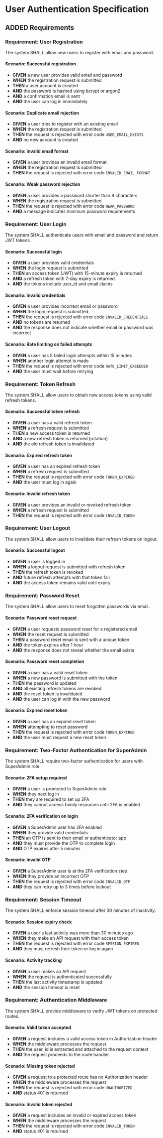 # User Authentication Specification

## ADDED Requirements

### Requirement: User Registration

The system SHALL allow new users to register with email and password.

#### Scenario: Successful registration
- **GIVEN** a new user provides valid email and password
- **WHEN** the registration request is submitted
- **THEN** a user account is created
- **AND** the password is hashed using bcrypt or argon2
- **AND** a confirmation email is sent
- **AND** the user can log in immediately

#### Scenario: Duplicate email rejection
- **GIVEN** a user tries to register with an existing email
- **WHEN** the registration request is submitted
- **THEN** the request is rejected with error code `USER_EMAIL_EXISTS`
- **AND** no new account is created

#### Scenario: Invalid email format
- **GIVEN** a user provides an invalid email format
- **WHEN** the registration request is submitted
- **THEN** the request is rejected with error code `INVALID_EMAIL_FORMAT`

#### Scenario: Weak password rejection
- **GIVEN** a user provides a password shorter than 8 characters
- **WHEN** the registration request is submitted
- **THEN** the request is rejected with error code `WEAK_PASSWORD`
- **AND** a message indicates minimum password requirements

### Requirement: User Login

The system SHALL authenticate users with email and password and return JWT tokens.

#### Scenario: Successful login
- **GIVEN** a user provides valid credentials
- **WHEN** the login request is submitted
- **THEN** an access token (JWT) with 15-minute expiry is returned
- **AND** a refresh token with 7-day expiry is returned
- **AND** the tokens include user_id and email claims

#### Scenario: Invalid credentials
- **GIVEN** a user provides incorrect email or password
- **WHEN** the login request is submitted
- **THEN** the request is rejected with error code `INVALID_CREDENTIALS`
- **AND** no tokens are returned
- **AND** the response does not indicate whether email or password was incorrect

#### Scenario: Rate limiting on failed attempts
- **GIVEN** a user has 5 failed login attempts within 15 minutes
- **WHEN** another login attempt is made
- **THEN** the request is rejected with error code `RATE_LIMIT_EXCEEDED`
- **AND** the user must wait before retrying

### Requirement: Token Refresh

The system SHALL allow users to obtain new access tokens using valid refresh tokens.

#### Scenario: Successful token refresh
- **GIVEN** a user has a valid refresh token
- **WHEN** a refresh request is submitted
- **THEN** a new access token is returned
- **AND** a new refresh token is returned (rotation)
- **AND** the old refresh token is invalidated

#### Scenario: Expired refresh token
- **GIVEN** a user has an expired refresh token
- **WHEN** a refresh request is submitted
- **THEN** the request is rejected with error code `TOKEN_EXPIRED`
- **AND** the user must log in again

#### Scenario: Invalid refresh token
- **GIVEN** a user provides an invalid or revoked refresh token
- **WHEN** a refresh request is submitted
- **THEN** the request is rejected with error code `INVALID_TOKEN`

### Requirement: User Logout

The system SHALL allow users to invalidate their refresh tokens on logout.

#### Scenario: Successful logout
- **GIVEN** a user is logged in
- **WHEN** a logout request is submitted with refresh token
- **THEN** the refresh token is revoked
- **AND** future refresh attempts with that token fail
- **AND** the access token remains valid until expiry

### Requirement: Password Reset

The system SHALL allow users to reset forgotten passwords via email.

#### Scenario: Password reset request
- **GIVEN** a user requests password reset for a registered email
- **WHEN** the reset request is submitted
- **THEN** a password reset email is sent with a unique token
- **AND** the token expires after 1 hour
- **AND** the response does not reveal whether the email exists

#### Scenario: Password reset completion
- **GIVEN** a user has a valid reset token
- **WHEN** a new password is submitted with the token
- **THEN** the password is updated
- **AND** all existing refresh tokens are revoked
- **AND** the reset token is invalidated
- **AND** the user can log in with the new password

#### Scenario: Expired reset token
- **GIVEN** a user has an expired reset token
- **WHEN** attempting to reset password
- **THEN** the request is rejected with error code `TOKEN_EXPIRED`
- **AND** the user must request a new reset token

### Requirement: Two-Factor Authentication for SuperAdmin

The system SHALL require two-factor authentication for users with SuperAdmin role.

#### Scenario: 2FA setup required
- **GIVEN** a user is promoted to SuperAdmin role
- **WHEN** they next log in
- **THEN** they are required to set up 2FA
- **AND** they cannot access family resources until 2FA is enabled

#### Scenario: 2FA verification on login
- **GIVEN** a SuperAdmin user has 2FA enabled
- **WHEN** they provide valid credentials
- **THEN** an OTP is sent to their email or authenticator app
- **AND** they must provide the OTP to complete login
- **AND** OTP expires after 5 minutes

#### Scenario: Invalid OTP
- **GIVEN** a SuperAdmin user is at the 2FA verification step
- **WHEN** they provide an incorrect OTP
- **THEN** the request is rejected with error code `INVALID_OTP`
- **AND** they can retry up to 3 times before lockout

### Requirement: Session Timeout

The system SHALL enforce session timeout after 30 minutes of inactivity.

#### Scenario: Session expiry check
- **GIVEN** a user's last activity was more than 30 minutes ago
- **WHEN** they make an API request with their access token
- **THEN** the request is rejected with error code `SESSION_EXPIRED`
- **AND** they must refresh their token or log in again

#### Scenario: Activity tracking
- **GIVEN** a user makes an API request
- **WHEN** the request is authenticated successfully
- **THEN** the last activity timestamp is updated
- **AND** the session timeout is reset

### Requirement: Authentication Middleware

The system SHALL provide middleware to verify JWT tokens on protected routes.

#### Scenario: Valid token accepted
- **GIVEN** a request includes a valid access token in Authorization header
- **WHEN** the middleware processes the request
- **THEN** the user_id is extracted and attached to the request context
- **AND** the request proceeds to the route handler

#### Scenario: Missing token rejected
- **GIVEN** a request to a protected route has no Authorization header
- **WHEN** the middleware processes the request
- **THEN** the request is rejected with error code `UNAUTHORIZED`
- **AND** status 401 is returned

#### Scenario: Invalid token rejected
- **GIVEN** a request includes an invalid or expired access token
- **WHEN** the middleware processes the request
- **THEN** the request is rejected with error code `INVALID_TOKEN`
- **AND** status 401 is returned
